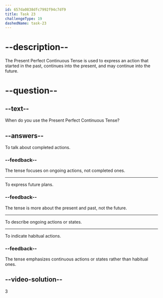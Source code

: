 ```yaml
---
id: 657da0838dfc7992f94c7df9
title: Task 23
challengeType: 19
dashedName: task-23
---
```


# --description--

The Present Perfect Continuous Tense is used to express an action that started in the past, continues into the present, and may continue into the future.

# --question--

## --text--

When do you use the Present Perfect Continuous Tense?

## --answers--

To talk about completed actions.

### --feedback--

The tense focuses on ongoing actions, not completed ones.

---

To express future plans.

### --feedback--

The tense is more about the present and past, not the future.

---

To describe ongoing actions or states.

---

To indicate habitual actions.

### --feedback--

The tense emphasizes continuous actions or states rather than habitual ones.

## --video-solution--

3
